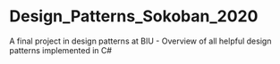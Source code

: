 # Design_Patterns_Sokoban_2020
A final project in design patterns at BIU - Overview of all helpful design patterns implemented in C#
